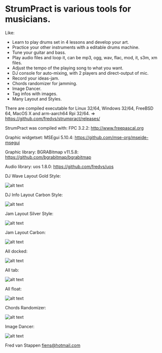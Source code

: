 # StrumPract is various tools for musicians.

Like:

-   Learn to play drums set in 4 lessons and develop your art.
-   Practice your other instruments with a editable drums machine.
-   Tune your guitar and bass.
-   Play audio files and loop it, can be mp3, ogg, wav, flac, mod, it, s3m, xm files.
-   Adjust the tempo of the playing song to what you want.
-   DJ console for auto-mixing, with 2 players and direct-output of mic.
-   Record your ideas-jam.
-   Chords randomizer for jamming.
-   Image Dancer.
-   Tag infos with images.
-   Many Layout and Styles.

There are compiled executable for Linux 32/64, Windows 32/64, FreeBSD 64, MacOS X
and arm-aarch64 Rpi 32/64. =\> https://github.com/fredvs/strumpract/releases/

StrumPract was compiled with: FPC 3.2.2: http://www.freepascal.org

Graphic widgetset: MSEgui 5.10.4: https://github.com/mse-org/mseide-msegui

Graphic library: BGRABitmap v11.5.8: https://github.com/bgrabitmap/bgrabitmap

Audio library: uos 1.8.0: https://github.com/fredvs/uos
  

DJ Wave Layout Gold Style:

![alt text](https://user-images.githubusercontent.com/3421249/99883934-b2815100-2c2a-11eb-9709-e6eb5748f13a.png)

DJ Info Layout Carbon Style:

![alt text](https://user-images.githubusercontent.com/3421249/123707438-02339500-d86a-11eb-9613-d539e05ae69d.png)

Jam Layout Silver Style:

![alt text](https://user-images.githubusercontent.com/3421249/99883960-de9cd200-2c2a-11eb-943a-55d128e03afa.png)

Jam Layout Carbon:

![alt text](https://user-images.githubusercontent.com/3421249/210138213-9384b9d8-396e-48e9-a781-9fe3036f3827.png)

All docked:

![alt text](https://user-images.githubusercontent.com/3421249/89722588-a3fc8a00-d9eb-11ea-86cb-aba8dad9e2ce.png)

All tab:

![alt text](https://user-images.githubusercontent.com/3421249/89722494-592e4280-d9ea-11ea-8651-78675ba9a9f1.png)

All float:

![alt text](https://user-images.githubusercontent.com/3421249/89722555-394b4e80-d9eb-11ea-952e-fd51c14a5517.png)

Chords Randomizer:

![alt text](https://user-images.githubusercontent.com/3421249/89698734-0a69a580-d923-11ea-8ec0-ba58ed2698de.png)

Image Dancer:

![alt text](https://user-images.githubusercontent.com/3421249/99883946-ca58d500-2c2a-11eb-92fb-12c3d5b0956b.png)


Fred van Stappen <fiens@hotmail.com>
